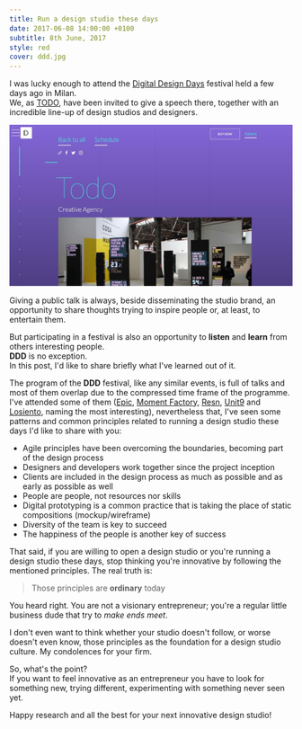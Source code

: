 ```yaml
---
title: Run a design studio these days
date: 2017-06-08 14:00:00 +0100
subtitle: 8th June, 2017
style: red
cover: ddd.jpg
---
```


I was lucky enough to attend the [Digital Design Days](http://www.ddd.it/) festival held a few days ago in Milan.  
We, as [TODO](https://todo.to.it/), have been invited to give a speech there, together with an incredible line-up of design studios and designers.

![](../assets/posts/run-a-design-studio/ddd.jpg)

Giving a public talk is always, beside disseminating the studio brand, an opportunity to share thoughts trying to inspire people or, at least, to entertain them.

But participating in a festival is also an opportunity to **listen** and **learn** from others interesting people.  
**DDD** is no exception.  
In this post, I'd like to share briefly what I've learned out of it.

The program of the **DDD** festival, like any similar events, is full of talks and most of them overlap due to the compressed time frame of the programme.  
I've attended some of them ([Epic](https://www.epic.net/), [Moment Factory](https://momentfactory.com), [Resn](http://resn.co.nz/), [Unit9](https://www.unit9.com/) and [Losiento](http://www.losiento.net/), naming the most interesting), nevertheless that, I've seen some patterns and common principles related to running a design studio these days I'd like to share with you:

- Agile principles have been overcoming the boundaries, becoming part of the design process
- Designers and developers work together since the project inception
- Clients are included in the design process as much as possible and as early as possible as well
- People are people, not resources nor skills
- Digital prototyping is a common practice that is taking the place of static compositions (mockup/wireframe)
- Diversity of the team is key to succeed
- The happiness of the people is another key of success


That said, if you are willing to open a design studio or you're running a design studio these days, stop thinking you're innovative by following the mentioned principles. The real truth is:

> Those principles are **ordinary** today

You heard right. You are not a visionary entrepreneur; you're a regular little business dude that try to *make ends meet*.

I don't even want to think whether your studio doesn't follow, or worse doesn't even know, those principles as the foundation for a design studio culture. My condolences for your firm.

So, what's the point?  
If you want to feel innovative as an entrepreneur you have to look for something new, trying different, experimenting with something never seen yet.

Happy research and all the best for your next innovative design studio!
